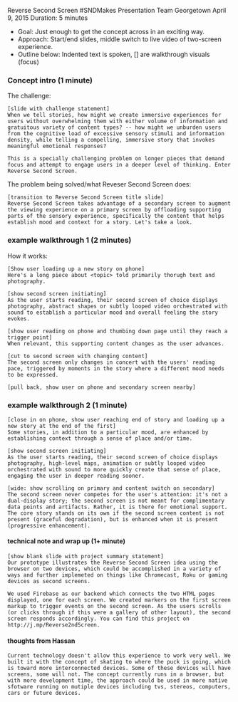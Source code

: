 
Reverse Second Screen 
#SNDMakes Presentation
Team Georgetown
April 9, 2015
Duration: 5 minutes

* Goal: Just enough to get the concept across in an exciting way.
* Approach: Start/end slides, middle switch to live video of two-screen experience.
* Outline below: Indented text is spoken, [] are walkthrough visuals (focus)

### Concept intro (1 minute)
The challenge: 

	[slide with challenge statement]
	When we tell stories, how might we create immersive experiences for users without overwhelming them with either volume of information and gratuitous variety of content types? -- how might we unburden users from the cognitive load of excessive sensory stimuli and information density, while telling a compelling, immersive story that invokes meaningful emotional responses?

	This is a specially challenging problem on longer pieces that demand focus and attempt to engage users in a deeper level of thinking. Enter Reverse Second Screen.

The problem being solved/what Reveser Second Screen does: 

	[transition to Reverse Second Screen title slide]
	Reverse Second Screen takes advantage of a secondary screen to augment the viewing experience on a primary screen by offloading supporting parts of the sensory experience, specifically the content that helps establish mood and context for a story. Let's take a look.

### example walkthrough 1 (2 minutes)
How it works: 
	
	[Show user loading up a new story on phone]
	Here's a long piece about <topic> told primarily thorugh text and photography.

	[show second screen initiating]
	As the user starts reading, their second screen of choice displays photography, abstract shapes or subtly looped video orchestrated with sound to establish a particular mood and overall feeling the story evokes.

	[show user reading on phone and thumbing down page until they reach a trigger point]
	When relevant, this supporting content changes as the user advances. 

	[cut to second screen with changing content]
	The second screen only changes in concert with the users' reading pace, triggered by moments in the story where a different mood needs to be expressed.

	[pull back, show user on phone and secondary screen nearby]

### example walkthrough 2 (1 minute)

	[close in on phone, show user reaching end of story and loading up a new story at the end of the first]
	Some stories, in addition to a particular mood, are enhanced by establishing context through a sense of place and/or time.
	
	[show second screen initiating]
	As the user starts reading, their second screen of choice displays photography, high-level maps, animation or subtly looped video orchestrated with sound to more quickly create that sense of place, engaging the user in deeper reading sooner. 

	[wide: show scrolling on primary and content switch on secondary]
	The second screen never competes for the user's attention: it's not a dual-display story; the second screen is not meant for complimentary data points and artifacts. Rather, it is there for emotional support. The core story stands on its own if the second screen content is not present (graceful degradation), but is enhanced when it is present (progressive enhancement).

#### technical note and wrap up (1+ minute)

	[show blank slide with project summary statement]
	Our prototype illustrates the Reverse Second Screen idea using the browser on two devices, which could be accomplished in a variety of ways and further implemeted on things like Chromecast, Roku or gaming devices as second screens.

	We used Firebase as our backend which connects the two HTML pages displayed, one for each screen. We created markers on the first screen markup to trigger events on the second screen. As the users scrolls (or clicks through if this were a gallery of other layout), the second screen responds accordingly. You can find this project on http://j.mp/Reverse2ndScreen.


#### thoughts from Hassan

	Current technology doesn't allow this experience to work very well. We built it with the concept of skating to where the puck is going, which is toward more interconnected devices. Some of these devices will have screens, some will not. The concept currently runs in a browser, but with more development time, the approach could be used in more native sfotware running on mutiple devices including tvs, stereos, computers, cars or future devices.
	
	
